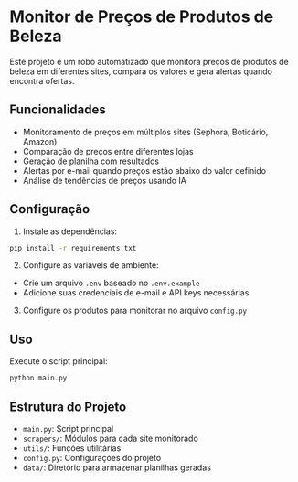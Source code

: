 # Monitor de Preços de Produtos de Beleza

Este projeto é um robô automatizado que monitora preços de produtos de beleza em diferentes sites, compara os valores e gera alertas quando encontra ofertas.

## Funcionalidades

- Monitoramento de preços em múltiplos sites (Sephora, Boticário, Amazon)
- Comparação de preços entre diferentes lojas
- Geração de planilha com resultados
- Alertas por e-mail quando preços estão abaixo do valor definido
- Análise de tendências de preços usando IA

## Configuração

1. Instale as dependências:
```bash
pip install -r requirements.txt
```

2. Configure as variáveis de ambiente:
- Crie um arquivo `.env` baseado no `.env.example`
- Adicione suas credenciais de e-mail e API keys necessárias

3. Configure os produtos para monitorar no arquivo `config.py`

## Uso

Execute o script principal:
```bash
python main.py
```

## Estrutura do Projeto

- `main.py`: Script principal
- `scrapers/`: Módulos para cada site monitorado
- `utils/`: Funções utilitárias
- `config.py`: Configurações do projeto
- `data/`: Diretório para armazenar planilhas geradas 